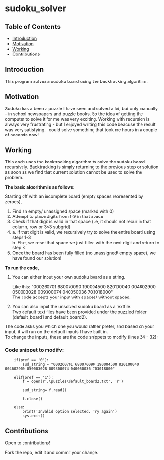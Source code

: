 # sudoku_solver

## Table of Contents

- [Introduction](#Introduction)
- [Motivation](#Motivation)
- [Working](#Working)
- [Contributions](#Contributions)

<!-- toc -->

## Introduction
This program solves a sudoku board using the backtracking algorithm.

## Motivation
Sudoku has a been a puzzle I have seen and solved a lot, but only manually - in school newspapers and puzzle books. 
So the idea of getting the computer to solve it for me was very exciting.
Working with recursion is always very frustrating - but I enjoyed writing this code beacuse the result was very satisfying. I could solve something that took me hours in a couple of seconds now!

## Working
This code uses the backtracking algorithm to solve the sudoku board recursively.
Backtracking is simply returning to the previous step or solution as soon as we find that current solution cannot be used to solve the problem.
  
**The basic algorithm is as follows:**  
  
Starting off with an incomplete board (empty spaces represented by zeroes),  
 
 1.  Find an empty/ unassigned space (marked with 0)
 2.  Attempt to place digits from 1-9 in that space
 3.  Check if that digit is valid in that space (i.e, it should not recur in that column, row or 3×3 subgrid)  
 4. a. If that digit is valid, we recursively try to solve the entire board using steps 1-3  
    b. Else, we reset that space we just filled with the next digit and return to step 3  
 5. Once the board has been fully filled (no unassigned/ empty space), we have found our solution!  
   
  
  
 **To run the code,**    
   
  1. You can either input your own sudoku board as a string.   
    
      Like this: "000260701 680070090 190004500 820100040 004602900 050003028 009300074 040050036 703018000"  
      The code accepts your input with spaces/ without spaces.  
      
  2. You can also input the unsolved sudoku board as a textfile.   
     Two default text files have been provided under the puzzled folder (default_board1 and default_board2).  
     
The code asks you which one you would rather prefer, and based on your input, it will run on the default inputs I have built in.  
To change the inputs, these are the code snippets to modify (lines 24 - 32):    

### Code snippet to modify:

```
    if(pref == '0'):
        sud_string = "000260701 680070090 190004500 820100040 004602900 050003028 009300074 040050036 703018000"
    
    elif(pref == '1'):
        f = open(r'.\puzzles\default_board2.txt', 'r')
    
        sud_string= f.read()
    
        f.close()
    
    else:
        print('Invalid option selected. Try again')
        sys.exit()
```
    
 ## Contributions
Open to contributions!

Fork the repo, edit it and commit your change.

